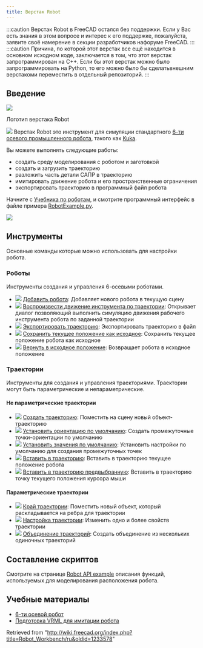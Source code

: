 ```yaml
---
title: Верстак Robot
---
```


:::caution
Верстак Robot в FreeCAD остался без поддержки. Если у Вас есть знания в этом вопросе и интерес к его поддержке, пожалуйста, заявите своё намерение в секции разработчиков нафоруме FreeCAD.
:::
:::caution
Причина, по которой этот верстак все ещё находится в основном исходном коде, заключается в том, что этот верстак запрограммирован на C++. Если бы этот верстак можно было запрограммировать на Python, то его можно было бы сделатьвнешним верстакоми переместить в отдельный репозиторий.
:::

## Введение

![](/images/Workbench_Robot.svg)

Логотип верстака Robot

![](/images/Workbench_Robot.svg) Верстак Robot это инструмент для симуляции стандартного [6-ти осевого промышленного робота](/Robot_6-Axis/ru "Robot 6-Axis/ru"), такого как [Kuka](http://kuka.com/).

Вы можете выполнять следующие работы:

- создать среду моделирования с роботом и заготовкой
- создать и загрузить траекторию
- разложить часть детали САПР в траекторию
- имитировать движение робота и его пространственные ограничения
- экспортировать траекторию в программный файл робота

Начните с [Учебника по роботам](/Robot_tutorial/ru "Robot tutorial/ru"), и смотрите программный интерфейс в файле примера
[RobotExample.py](https://github.com/FreeCAD/FreeCAD_sf_master/blob/master/src/Mod/Robot/RobotExample.py).

![](/images/Robot_Workbench_example.jpg)

## Инструменты

Основные команды которые можно использовать для настройки робота.

### Роботы

Инструменты создания и управления 6-осевыми роботами.

- ![](/images/Robot_CreateRobot.svg) [Добавить робота](/Robot_CreateRobot/ru "Robot CreateRobot/ru"): Добавляет нового робота в текущую сцену
- ![](/images/Robot_Simulate.svg) [Воспроизвести движение инструмента по траектории](/Robot_Simulate/ru "Robot Simulate/ru"): Открывает диалог позволяющий выполнить симуляцию движения рабочего инструмента робота по заданной траектории
- ![](/images/Robot_Export.svg) [Экспортировать траекторию](/Robot_Export/ru "Robot Export/ru"): Экспортировать траекторию в файл
- ![](/images/Robot_SetHomePos.svg) [Сохранить текущее положение как исходное](/Robot_SetHomePos/ru "Robot SetHomePos/ru"): Сохранить текущее положение робота как исходное
- ![](/images/Robot_RestoreHomePos.svg) [Вернуть в исходное положение](/Robot_RestoreHomePos/ru "Robot RestoreHomePos/ru"): Возвращает робота в исходное положение

### Траектории

Инструменты для создания и управления траекториями. Траектории могут быть параметрические и непараметрические.

#### Не параметрические траектории

- ![](/images/Robot_CreateTrajectory.svg) [Создать траекторию](/Robot_CreateTrajectory/ru "Robot CreateTrajectory/ru"): Поместить на сцену новый объект-траекторию
- ![](/images/Robot_SetDefaultOrientation.svg) [Установить ориентацию по умолчанию](/Robot_SetDefaultOrientation/ru "Robot SetDefaultOrientation/ru"): Создать промежуточные точки-ориентации по умолчанию
- ![](/images/Robot_SetDefaultValues.svg) [Установить значения по умолчанию](/Robot_SetDefaultValues/ru "Robot SetDefaultValues/ru"): Установить настройки по умолчанию для создания промежуточных точек
- ![](/images/Robot_InsertWaypoint.svg) [Вставить в траекторию](/Robot_InsertWaypoint/ru "Robot InsertWaypoint/ru"): Вставить в траекторию текущее положение робота
- ![](/images/Robot_InsertWaypointPre.svg) [Вставить в траекторию предвыбранную](/Robot_InsertWaypointPre/ru "Robot InsertWaypointPre/ru"): Вставить в траекторию точку текущего положения курсора мыши

#### Параметрические траектории

- ![](/images/Robot_Edge2Trac.svg) [Край траектории](/Robot_Edge2Trac/ru "Robot Edge2Trac/ru"): Поместить новый объект, который раскладывается на ребра для траектории
- ![](/images/Robot_TrajectoryDressUp.svg) [Настройка траектории](/Robot_TrajectoryDressUp/ru "Robot TrajectoryDressUp/ru"): Изменить одно и более свойств траектории
- ![](/images/Robot_TrajectoryCompound.svg) [Объединение траекторий](/Robot_TrajectoryCompound/ru "Robot TrajectoryCompound/ru"): Создать объединение из нескольких одиночных траекторий

## Составление скриптов

Смотрите на странице [Robot API example](/Robot_API_example/ru "Robot API example/ru") описания функций, используемых для моделирования расположения робота.

## Учебные материалы

- [6-ти осевой робот](/Robot_6-Axis/ru "Robot 6-Axis/ru")
- [Подготовка VRML для имитации робота](/VRML_Preparation_for_Robot_Simulation/ru "VRML Preparation for Robot Simulation/ru")

Retrieved from "<http://wiki.freecad.org/index.php?title=Robot_Workbench/ru&oldid=1233578>"
